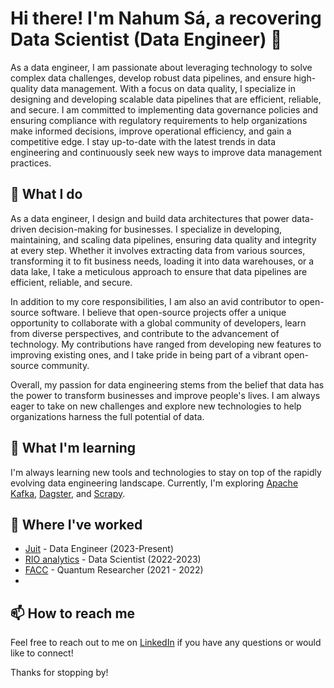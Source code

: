 # Hi there! I'm Nahum Sá, a recovering Data Scientist (Data Engineer) 👋

As a data engineer, I am passionate about leveraging technology to solve complex data challenges, develop robust data pipelines, and ensure high-quality data management. With a focus on data quality, I specialize in designing and developing scalable data pipelines that are efficient, reliable, and secure. I am committed to implementing data governance policies and ensuring compliance with regulatory requirements to help organizations make informed decisions, improve operational efficiency, and gain a competitive edge. I stay up-to-date with the latest trends in data engineering and continuously seek new ways to improve data management practices.

## 🔭 What I do

As a data engineer, I design and build data architectures that power data-driven decision-making for businesses. I specialize in developing, maintaining, and scaling data pipelines, ensuring data quality and integrity at every step. Whether it involves extracting data from various sources, transforming it to fit business needs, loading it into data warehouses, or a data lake, I take a meticulous approach to ensure that data pipelines are efficient, reliable, and secure.

In addition to my core responsibilities, I am also an avid contributor to open-source software. I believe that open-source projects offer a unique opportunity to collaborate with a global community of developers, learn from diverse perspectives, and contribute to the advancement of technology. My contributions have ranged from developing new features to improving existing ones, and I take pride in being part of a vibrant open-source community.

Overall, my passion for data engineering stems from the belief that data has the power to transform businesses and improve people's lives. I am always eager to take on new challenges and explore new technologies to help organizations harness the full potential of data.

## 🌱 What I'm learning

I'm always learning new tools and technologies to stay on top of the rapidly evolving data engineering landscape. Currently, I'm exploring [Apache Kafka](https://kafka.apache.org/), [Dagster](https://dagster.io/), and [Scrapy](https://scrapy.org/).

## 💼 Where I've worked

- [Juit](https://juit.io/) - Data Engineer (2023-Present)
- [RIO analytics](https://rioanalytics.com.br/) - Data Scientist (2022-2023)
- [FACC](https://www.facc10.org.br/) - Quantum Researcher (2021 - 2022)
- 
## 📫 How to reach me

Feel free to reach out to me on [LinkedIn](https://www.linkedin.com/in/nahumsa/) if you have any questions or would like to connect!


Thanks for stopping by!

